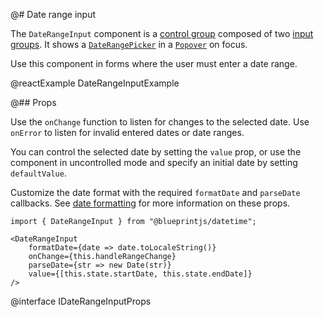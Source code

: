 @# Date range input

The `DateRangeInput` component is a [control group](#core/components/control-group) composed of two
[input groups](#core/components/text-inputs.input-group). It shows a
[`DateRangePicker`](#datetime/daterangepicker) in a [`Popover`](#core/components/popover) on focus.

Use this component in forms where the user must enter a date range.

@reactExample DateRangeInputExample

@## Props

Use the `onChange` function to listen for changes to the selected date. Use
`onError` to listen for invalid entered dates or date ranges.

You can control the selected date by setting the `value` prop, or use the
component in uncontrolled mode and specify an initial date by setting
`defaultValue`.

Customize the date format with the required `formatDate` and `parseDate`
callbacks. See [date formatting](#datetime/dateinput.date-formatting) for more
information on these props.

```tsx
import { DateRangeInput } from "@blueprintjs/datetime";

<DateRangeInput
    formatDate={date => date.toLocaleString()}
    onChange={this.handleRangeChange}
    parseDate={str => new Date(str)}
    value={[this.state.startDate, this.state.endDate]}
/>
```

@interface IDateRangeInputProps

